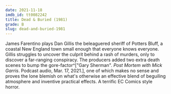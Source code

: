 ```yaml
---
date: 2021-11-18
imdb_id: tt0082242
title: Dead & Buried (1981)
grade: B
slug: dead-and-buried-1981
---
```


James Farentino plays Dan Gillis the beleaguered sheriff of Potters Bluff, a coastal New England town small enough that everyone knows everyone. Gillis struggles to uncover the culprit behind a rash of murders, only to discover a far-ranging conspiracy. The producers added two extra death scenes to bump the gore-factor^["Gary Sherman". _Post Mortem with Mick Garris_. Podcast audio, Mar. 17, 2021.], one of which makes no sense and proves the lone blemish on what's otherwise an effective blend of beguiling atmosphere and inventive practical effects. A terrific EC Comics style horror.